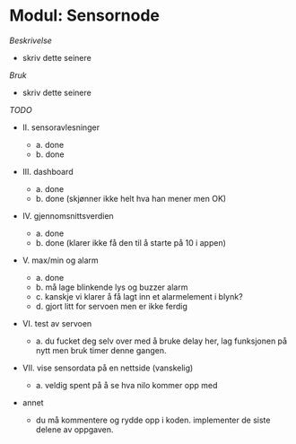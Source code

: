 # Modul: Sensornode

*Beskrivelse*
* skriv dette seinere

*Bruk*
* skriv dette seinere

*TODO*
* II. sensoravlesninger
  * a. done
  * b. done
* III. dashboard
  * a. done
  * b. done (skjønner ikke helt hva han mener men OK)
* IV. gjennomsnittsverdien
  * a. done
  * b. done (klarer ikke få den til å starte på 10 i appen)
* V. max/min og alarm
  * a. done
  * b. må lage blinkende lys og buzzer alarm
  * c. kanskje vi klarer å få lagt inn et alarmelement i blynk?
  * d. gjort litt for servoen men er ikke ferdig
* VI. test av servoen
  * a. du fucket deg selv over med å bruke delay her, lag funksjonen på nytt men bruk timer denne gangen.
* VII. vise sensordata på en nettside (vanskelig)
  * a. veldig spent på å se hva nilo kommer opp med

* annet
  * du må kommentere og rydde opp i koden. implementer de siste delene av oppgaven.
